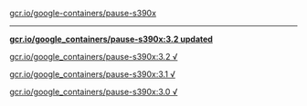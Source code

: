 [gcr.io/google-containers/pause-s390x](https://hub.docker.com/r/sqeven/pause-s390x/tags/) 

----
**[gcr.io/google_containers/pause-s390x:3.2 updated](https://hub.docker.com/r/sqeven/pause-s390x/tags/)**

[gcr.io/google_containers/pause-s390x:3.2 √](https://hub.docker.com/r/sqeven/pause-s390x/tags/)

[gcr.io/google_containers/pause-s390x:3.1 √](https://hub.docker.com/r/sqeven/pause-s390x/tags/)

[gcr.io/google_containers/pause-s390x:3.0 √](https://hub.docker.com/r/sqeven/pause-s390x/tags/)

